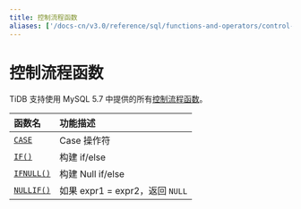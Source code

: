 ```yaml
---
title: 控制流程函数
aliases: ['/docs-cn/v3.0/reference/sql/functions-and-operators/control-flow-functions/','/docs-cn/sql/control-flow-functions/']
---
```


# 控制流程函数

TiDB 支持使用 MySQL 5.7 中提供的所有[控制流程函数](https://dev.mysql.com/doc/refman/5.7/en/control-flow-functions.html)。

| 函数名                                                                                            | 功能描述                       |
|:--------------------------------------------------------------------------------------------------|:----------------------------------|
| [`CASE`](https://dev.mysql.com/doc/refman/5.7/en/control-flow-functions.html#operator_case)       | Case 操作符                     |
| [`IF()`](https://dev.mysql.com/doc/refman/5.7/en/control-flow-functions.html#function_if)         | 构建 if/else                 |
| [`IFNULL()`](https://dev.mysql.com/doc/refman/5.7/en/control-flow-functions.html#function_ifnull) | 构建 Null if/else            |
| [`NULLIF()`](https://dev.mysql.com/doc/refman/5.7/en/control-flow-functions.html#function_nullif) | 如果 expr1 = expr2，返回 `NULL`    |
